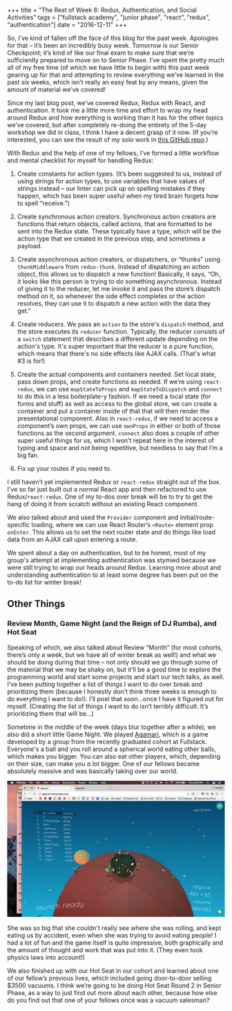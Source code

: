 +++
title = "The Rest of Week 6: Redux, Authentication, and Social Activities"
tags = ["fullstack academy", "junior phase", "react", "redux", "authentication"]
date = "2016-12-11"
+++

So, I’ve kind of fallen off the face of this blog for the past week. Apologies for that – it’s been an incredibly busy week. Tomorrow is our Senior Checkpoint; it’s kind of like our final exam to make sure that we’re sufficiently prepared to move on to Senior Phase. I’ve spent the pretty much all of my free time (of which we have little to begin with) this past week gearing up for that and attempting to review everything we’ve learned in the past six weeks, which isn’t really an easy feat by any means, given the amount of material we’ve covered!

Since my last blog post, we’ve covered Redux, Redux with React, and authentication. It took me a little more time and effort to wrap my head around Redux and how everything is working than it has for the other topics we’ve covered, but after completely re-doing the entirety of the 5-day workshop we did in class, I think I have a decent grasp of it now. (If you’re interested, you can see the result of my solo work in [this GitHub repo](https://github.com/bethqiang/juke).)

With Redux and the help of one of my fellows, I’ve formed a little workflow and mental checklist for myself for handling Redux:

1. Create constants for action types. (It’s been suggested to us, instead of using strings for action types, to use variables that have values of strings instead – our linter can pick up on spelling mistakes if they happen, which has been super useful when my tired brain forgets how to spell “receive.”)

2. Create synchronous action creators. Synchronous action creators are functions that return objects, called actions, that are formatted to be sent into the Redux state. These typically have a type, which will be the action type that we created in the previous step, and sometimes a payload.

3. Create asynchronous action creators, or dispatchers, or “thunks” using `thunkMiddleware` from `redux-thunk`. Instead of dispatching an action object, this allows us to dispatch a new function! Basically, it says, “Oh, it looks like this person is trying to do something asynchronous. Instead of giving it to the reducer, let me invoke it and pass the store’s dispatch method on it, so whenever the side effect completes or the action resolves, they can use it to dispatch a new action with the data they get.”

4. Create reducers. We pass an `action` to the store's `dispatch` method, and the store executes its `reducer` function. Typically, the reducer consists of a `switch` statement that describes a different update depending on the action's type. It's super important that the reducer is a pure function, which means that there's no side effects like AJAX calls. (That's what #3 is for!)

5. Create the actual components and containers needed. Set local state, pass down props, and create functions as needed. If we’re using `react-redux`, we can use `mapStateToProps` and `mapStateToDispatch` and `connect` to do this in a less boilerplate-y fashion. If we need a local state (for forms and stuff) as well as access to the global store, we can create a container and put a container inside of that that will then render the presentational component. Also in `react-redux`, if we need to access a component’s own props, we can use `ownProps` in either or both of those functions as the second argument. `connect` also does a couple of other super useful things for us, which I won’t repeat here in the interest of typing and space and not being repetitive, but needless to say that I’m a big fan.

6. Fix up your routes if you need to.

I still haven’t yet implemented Redux or `react-redux` straight out of the box. I've so far just built out a normal React app and then refactored to use Redux/`react-redux`. One of my to-dos over break will be to try to get the hang of doing it from scratch without an existing React component.

We also talked about and used the `Provider` component and initial/route-specific loading, where we can use React Router’s `<Route>` element prop `onEnter`. This allows us to set the next router state and do things like load data from an AJAX call upon entering a route.

We spent about a day on authentication, but to be honest, most of my group's attempt at implementing authentication was stymied because we were still trying to wrap our heads around Redux. Learning more about and understanding authentication to at least some degree has been put on the to-do list for winter break!

## Other Things

### Review Month, Game Night (and the Reign of DJ Rumba), and Hot Seat

Speaking of which, we also talked about Review “Month” (for most cohorts, there’s only a week, but we have all of winter break as well!) and what we should be doing during that time – not only should we go through some of the material that we may be shaky on, but it’ll be a good time to explore the programming world and start some projects and start our tech talks, as well. I’ve been putting together a list of things I want to do over break and prioritizing them (because I honestly don’t think three weeks is enough to do everything I want to do!). I’ll post that soon...once I have it figured out for myself. (Creating the list of things I want to do isn’t terribly difficult. It’s prioritizing them that will be...)

Sometime in the middle of the week (days blur together after a while), we also did a short little Game Night. We played [Agamari](http://agamari.herokuapp.com/), which is a game developed by a group from the recently graduated cohort at Fullstack. Everyone's a ball and you roll around a spherical world eating other balls, which makes you bigger. You can also eat other players, which, depending on their size, can make you *a lot* bigger. One of our fellows became absolutely massive and was basically taking over our world.

<img src="/img/posts/2016-12/agamari.png" alt="Agamari Game"/>

She was so big that she couldn't really see where she was rolling, and kept eating us by accident, even when she was trying to avoid eating people! I had a lot of fun and the game itself is quite impressive, both graphically and the amount of thought and work that was put into it. (They even took physics laws into account!)

We also finished up with our Hot Seat in our cohort and learned about one of our fellow’s previous lives, which included going door-to-door selling $3500 vacuums. I think we’re going to be doing Hot Seat Round 2 in Senior Phase, as a way to just find out more about each other, because how else do you find out that one of your fellows once was a vacuum salesman?
